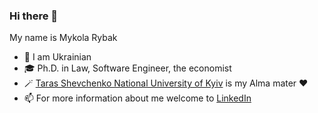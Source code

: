 ### Hi there 👋

<!--
**LatteEngineer/LatteEngineer** is a ✨ _special_ ✨ repository because its `README.md` (this file) appears on your GitHub profile.

Here are some ideas to get you started:

- 🔭 I’m currently working on ...
- 🌱 I’m currently learning ...
- 👯 I’m looking to collaborate on ...
- 🤔 I’m looking for help with ...
- 💬 Ask me about ...
- 📫 How to reach me: ...
- 😄 Pronouns: ...
- ⚡ Fun fact: ...
-->
My name is Mykola Rybak
- 📍  I am Ukrainian
- 🎓  Ph.D. in Law, Software Engineer, the economist
- 🪄  <a href="http://www.univ.kiev.ua/en/">Taras Shevchenko National University of Kyiv</a> is my Alma mater ❤️
- 📫  For more information about me welcome to <a href="https://www.linkedin.com/in/m-rybak">LinkedIn</a>
